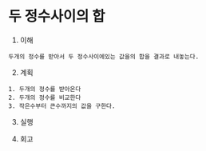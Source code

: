 두 정수사이의 합
================

01. 이해

```
두개의 정수를 받아서 두 정수사이에있는 값을의 합을 결과로 내놓는다.
```

02. 계획
```
1. 두개의 정수를 받아온다
2. 두개의 정수를 비교한다
3. 작은수부터 큰수까지의 값을 구한다.
```

03. 실행

04. 회고
